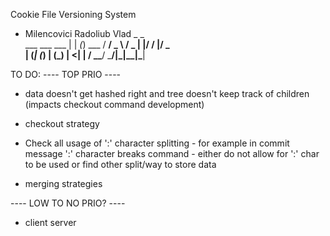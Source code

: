 Cookie File Versioning System
- Milencovici Radoliub Vlad
                 _    _      
  ___ ___   ___ | | _(_) ___ 
 / __/ _ \ / _ \| |/ / |/ _ \
| (_| (_) | (_) |   <| |  __/
 \___\___/ \___/|_|\_\_|\___|

TO DO:
---- TOP PRIO ----
- data doesn't get hashed right and tree doesn't keep track of children (impacts checkout command development)
- checkout strategy

- <BUG> Check all usage of ':' character splitting
        - for example in commit message ':' character breaks command
        - either do not allow for ':' char to be used or find other split/way to store data
- merging strategies

---- LOW TO NO PRIO? ----
- client server
